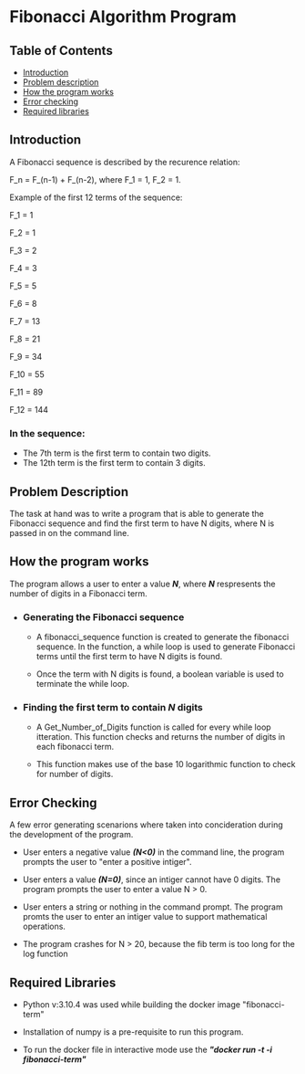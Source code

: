 # Fibonacci Algorithm Program

## Table of Contents

* [Introduction](#Introduction)
* [Problem description](#problem-description)
* [How the program works](#how-the-program-works)
* [Error checking](#error-checking)
* [Required libraries](#required-libraries)


## Introduction

A Fibonacci sequence is described by the recurence relation:

F_n = F_(n-1) + F_(n-2), where F_1 = 1, F_2 = 1.

Example of the first 12 terms of the sequence:

F_1 = 1

F_2 = 1

F_3 = 2

F_4 = 3

F_5 = 5

F_6 = 8

F_7 = 13

F_8 = 21

F_9 = 34

F_10 = 55

F_11 = 89

F_12 = 144

### In the sequence:

* The 7th term is the first term to contain two digits.
* The 12th term is the first term to contain 3 digits.

## Problem Description

The task at hand was to write a program that is able to generate the Fibonacci sequence and find the first term to have N digits, where N is passed in on the command line.

## How the program works

The program allows a user to enter a value ***N***, where ***N*** respresents the number of digits in a Fibonacci term. 


* ### Generating the Fibonacci sequence

    * A fibonacci_sequence function is created to generate the fibonacci sequence. In the function, a while loop is used to generate Fibonacci terms until the first term to have N digits is found.

    * Once the term with N digits is found, a boolean variable is used to terminate the while loop.

* ### Finding the first term to contain ***N*** digits

    * A Get_Number_of_Digits function is called for every while loop itteration. This function checks and returns the number of digits in each fibonacci term.

    * This function makes use of the base 10 logarithmic function to check for number of digits. 

## Error Checking

A few error generating scenarions where taken into concideration during the development of the program.

* User enters a negative value ***(N<0)*** in the command line, the program prompts the user to "enter a positive intiger".

* User enters a value ***(N=0)***, since an intiger cannot have 0 digits. The program prompts the user to enter a value N > 0.

* User enters a string or nothing in the command prompt. The program promts the user to enter an intiger value to support mathematical operations.

* The program crashes for N > 20, because the fib term is too long for the log function


## Required Libraries

* Python v:3.10.4 was used while building the docker image "fibonacci-term"

* Installation of numpy is a pre-requisite to run this program.

* To run the docker file in interactive mode use the ***"docker run -t -i fibonacci-term"***


